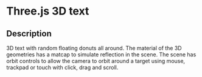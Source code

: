 # Three.js 3D text

## Description
3D text with random floating donuts all around.
The material of the 3D geometries has a matcap to simulate reflection in the scene.
The scene has orbit controls to allow the camera to orbit around a target using mouse, trackpad or touch with click, drag and scroll.